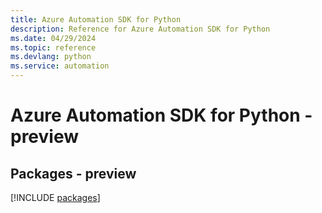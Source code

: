 ```yaml
---
title: Azure Automation SDK for Python
description: Reference for Azure Automation SDK for Python
ms.date: 04/29/2024
ms.topic: reference
ms.devlang: python
ms.service: automation
---
```

# Azure Automation SDK for Python - preview
## Packages - preview
[!INCLUDE [packages](automation-index.md)]